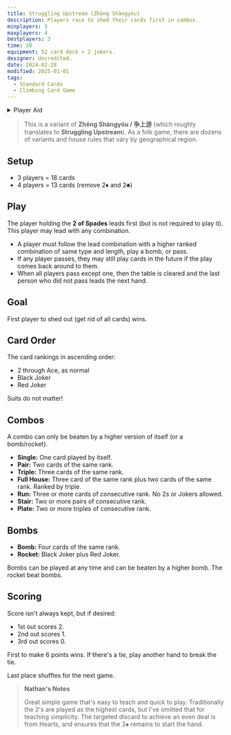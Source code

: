 ```yaml
---
title: Struggling Upstream (Zhēng Shàngyóu)
description: Players race to shed their cards first in combos.
minplayers: 3
maxplayers: 4
bestplayers: 3
time: 30
equipment: 52 card deck + 2 jokers.
designer: Uncredited.
date: 2024-02-28
modified: 2025-01-01
tags:
  - Standard Cards
  - Climbing Card Game
---
```


<details>
<summary>Player Aid</summary>
<div class="table-full">

|Combo (ASC)|Example|
|:--|:--:|
|**Single** |8|
|**Pair**|99|
|**Trip**|444|
|**Full House**|66KKK|
|**Run**|456|
|**Stair**|JJQQ|
|**Plate**|777888|
|**Bomb**|3333|
|**Rocket**|Both Jokers|

</div>

Player with 2♠︎ starts. Bombs/Rockets can be played at any time. Suits do not matter.

|**Card Rank** (ASC)|
|:--|
|2 &rarr; A (as normal)|
|Black Joker|
|Red Joker|

</details>

> This is a variant of **Zhēng Shàngyóu / 争上游** (which roughly translates to **Struggling Upstream**). As a folk game, there are dozens of variants and house rules that vary by geographical region.

## Setup

- 3 players = 18 cards
- 4 players = 13 cards (remove 2♦︎ and 2♣︎)

## Play

The player holding the **2 of Spades** leads first (but is not required to play it). This player may lead with any combination.

- A player must follow the lead combination with a higher ranked combination of same type and length, play a bomb, or pass.
- If any player passes, they may still play cards in the future if the play comes back around to them.
- When all players pass except one, then the table is cleared and the last person who did not pass leads the next hand.

## Goal

First player to shed out (get rid of all cards) wins.

## Card Order

The card rankings in ascending order:

- 2 through Ace, as normal
- Black Joker
- Red Joker

Suits do not matter!

## Combos

A combo can only be beaten by a higher version of itself (or a bomb/rocket).

- **Single:** One card played by itself.
- **Pair:** Two cards of the same rank.
- **Triple:** Three cards of the same rank.
- **Full House:** Three card of the same rank plus two cards of the same rank. Ranked by triple.
- **Run:** Three or more cards of consecutive rank. No 2s or Jokers allowed.
- **Stair:** Two or more pairs of consecutive rank.
- **Plate:** Two or more triples of consecutive rank.

## Bombs

- **Bomb:** Four cards of the same rank.
- **Rocket:** Black Joker plus Red Joker.

Bombs can be played at any time and can be beaten by a higher bomb. The rocket beat bombs.

## Scoring

Score isn't always kept, but if desired:

- 1st out scores 2.
- 2nd out scores 1.
- 3rd out scores 0.

First to make 6 points wins. If there's a tie, play another hand to break the tie.

Last place shuffles for the next game.

> **Nathan's Notes**
>
> Great simple game that's easy to teach and quick to play. Traditionally the 2's are played as the highest cards, but I've omitted that for teaching simplicity. The targeted discard to achieve an even deal is from Hearts, and ensures that the 2♠︎ remains to start the hand.

